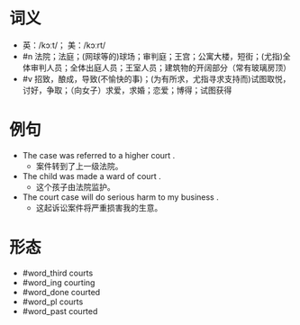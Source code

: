 # 词义
- 英：/kɔːt/； 美：/kɔːrt/
- #n 法院；法庭；(网球等的)球场；审判庭；王宫；公寓大楼，短街；(尤指)全体审判人员；全体出庭人员；王室人员；建筑物的开阔部分（常有玻璃房顶）
- #v 招致，酿成，导致(不愉快的事)；(为有所求，尤指寻求支持而)试图取悦，讨好，争取；（向女子）求爱，求婚；恋爱；博得；试图获得
# 例句
- The case was referred to a higher court .
	- 案件转到了上一级法院。
- The child was made a ward of court .
	- 这个孩子由法院监护。
- The court case will do serious harm to my business .
	- 这起诉讼案件将严重损害我的生意。
# 形态
- #word_third courts
- #word_ing courting
- #word_done courted
- #word_pl courts
- #word_past courted
